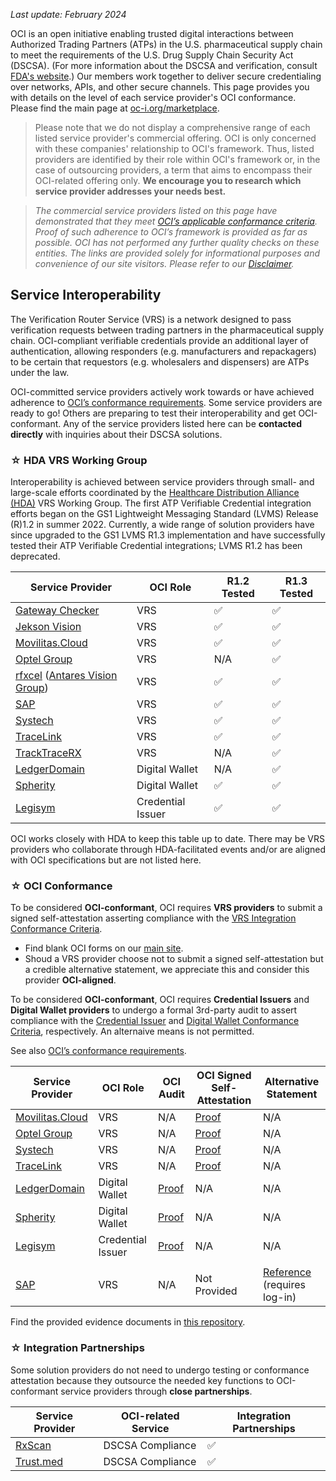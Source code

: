 _Last update: February 2024_

OCI is an open initiative enabling trusted digital interactions between Authorized Trading Partners (ATPs) in the U.S. pharmaceutical supply chain to meet the requirements of the U.S. Drug Supply Chain Security Act (DSCSA). (For more information about the DSCSA and verification, consult [FDA's website]([url](https://www.fda.gov/drugs/drug-supply-chain-security-act-dscsa/what-do-i-need-know-about-supply-chain-security-requirements-under-drug-supply-chain-security-act#Respond)).) Our members work together to deliver secure credentialing over networks, APIs, and other secure channels. This page provides you with details on the level of each service provider's OCI conformance. Please find the main page at [oc-i.org/marketplace](https://oc-i.org/marketplace).



>Please note that we do not display a comprehensive range of each listed service provider's commercial offering. OCI is only concerned with these companies' relationship to OCI's framework. Thus, listed providers are identified by their role within OCI's framework or, in the case of outsourcing providers, a term that aims to encompass their OCI-related offering only. **We encourage you to research which service provider addresses your needs best.**

>*The commercial service providers listed on this page have demonstrated that they meet [OCI’s applicable conformance criteria](https://www.oc-i.org/interoperability-profile). Proof of such adherence to OCI’s framework is provided as far as possible. OCI has not performed any further quality checks on these entities. The links are provided solely for informational purposes and convenience of our site visitors. Please refer to our [Disclaimer](https://www.oc-i.org/disclaimer).*

## Service Interoperability

The Verification Router Service (VRS) is a network designed to pass verification requests between trading partners in the pharmaceutical supply chain. OCI-compliant verifiable credentials provide an additional layer of authentication, allowing responders (e.g. manufacturers and repackagers) to be certain that requestors (e.g. wholesalers and dispensers) are ATPs under the law. 

OCI-committed service providers actively work towards or have achieved adherence to [OCI’s conformance requirements](https://open-credentialing-initiative.github.io/Conformance-Program/). Some service providers are ready to go! Others are preparing to test their interoperability and get OCI-conformant. Any of the service providers listed here can be **contacted directly** with inquiries about their DSCSA solutions.

### ☆ HDA VRS Working Group
Interoperability is achieved between service providers through small- and large-scale efforts coordinated by the [Healthcare Distribution Alliance (HDA)](https://hda.org/) VRS Working Group. The first ATP Verifiable Credential integration efforts began on the GS1 Lightweight Messaging Standard (LVMS) Release (R)1.2 in summer 2022. Currently, a wide range of solution providers have since upgraded to the GS1 LVMS R1.3 implementation and have successfully tested their ATP Verifiable Credential integrations; LVMS R1.2 has been deprecated.

Service Provider | OCI Role | R1.2 Tested | R1.3 Tested
--- |--- | --- | ---
[Gateway Checker](https://gatewaychecker.com/) | VRS | ✅ | ✅ |
[Jekson Vision](https://jeksonvision.com) | VRS | ✅ | ✅ |
[Movilitas.Cloud](https://www.indx.com/en/product/movilitas-cloud)  | VRS |  ✅ | ✅ |
[Optel Group](https://www.optelgroup.com/en/) | VRS | N/A | ✅ |
[rfxcel](https://rfxcel.com/) ([Antares Vision Group](https://www.antaresvisiongroup.com/))  | VRS | ✅ | ✅ |
[SAP](https://www.sap.com/industries/life-sciences.html) | VRS | ✅ | ✅ |
[Systech](https://www.systechone.com/) | VRS | ✅ | ✅ |
[TraceLink](https://www.tracelink.com/) | VRS | ✅ | ✅ |
[TrackTraceRX](https://www.tracktracerx.com/) | VRS | N/A | ✅ |
[LedgerDomain](https://www.xatp.org/) | Digital Wallet | N/A | ✅ |
[Spherity](https://www.caro.vc/) | Digital Wallet | ✅ | ✅ |
[Legisym](https://legisym.com/) | Credential Issuer | ✅ | ✅ |

OCI works closely with HDA to keep this table up to date. There may be VRS providers who collaborate through HDA-facilitated events and/or are aligned with OCI specifications but are not listed here.

### ☆ OCI Conformance
To be considered **OCI-conformant**, OCI requires **VRS providers** to submit a signed self-attestation asserting compliance with the [VRS Integration Conformance Criteria](https://open-credentialing-initiative.github.io/VRS-Conformance-Criteria/). 

- Find blank OCI forms on our [main site](https://www.oc-i.org/forms).
- Shoud a VRS provider choose not to submit a signed self-attestation but a credible alternative statement, we appreciate this and consider this provider **OCI-aligned**.

To be considered **OCI-conformant**, OCI requires **Credential Issuers** and **Digital Wallet providers** to undergo a formal 3rd-party audit to assert compliance with the [Credential Issuer](https://open-credentialing-initiative.github.io/Credential-Issuer-Conformance-Criteria/) and [Digital Wallet Conformance Criteria](https://open-credentialing-initiative.github.io/Digital-Wallet-Conformance-Criteria/latest), respectively. An alternaive means is not permitted.

See also [OCI’s conformance requirements](https://open-credentialing-initiative.github.io/Conformance-Program/). 

Service Provider | OCI Role | OCI Audit | OCI Signed Self-Attestation | Alternative Statement
--- | --- | --- | --- | ---
[Movilitas.Cloud](https://www.indx.com/en/product/movilitas-cloud)  | VRS | N/A | [Proof](https://github.com/Open-Credentialing-Initiative/marketplace/tree/main/proof/Movilitas.Cloud) | N/A
[Optel Group](https://www.optelgroup.com/en/) | VRS | N/A | [Proof](https://github.com/Open-Credentialing-Initiative/marketplace/tree/main/proof/Optel%20Group) | N/A
[Systech](https://www.systechone.com/) | VRS | N/A | [Proof](https://github.com/Open-Credentialing-Initiative/marketplace/tree/main/proof/Systech) | N/A
[TraceLink](https://www.tracelink.com/) | VRS | N/A | [Proof](https://github.com/Open-Credentialing-Initiative/marketplace/tree/main/proof/TraceLink) | N/A
[LedgerDomain](https://www.xatp.org/) | Digital Wallet | [Proof](https://github.com/Open-Credentialing-Initiative/marketplace/tree/main/proof/LedgerDomain) | N/A | N/A |
[Spherity](https://www.caro.vc/) | Digital Wallet | [Proof](https://github.com/Open-Credentialing-Initiative/marketplace/tree/main/proof/Spherity) | N/A | N/A |
[Legisym](https://legisym.com/) | Credential Issuer | [Proof](https://github.com/Open-Credentialing-Initiative/marketplace/tree/main/proof/Legisym) | N/A | N/A |
 |  |  |  | 
[SAP](https://www.sap.com/industries/life-sciences.html) | VRS | N/A | Not Provided | [Reference](https://help.sap.com/docs/SAP_INFO_HUB_FOR_LIFE_SCIENCES_US_DRUG_SUPPLY_SECURITY?locale=en-US) (requires log-in)

Find the provided evidence documents in [this repository](https://github.com/Open-Credentialing-Initiative/marketplace/tree/main/proof).
### ☆ Integration Partnerships
Some solution providers do not need to undergo testing or conformance attestation because they outsource the needed key functions to OCI-conformant service providers through **close partnerships**.

Service Provider | OCI-related Service | Integration Partnerships
--- |--- | --- 
[RxScan](https://www.rxscan.com/dscsa-track-trace/) | DSCSA Compliance | ✅  
[Trust.med](https://trust.med/) | DSCSA Compliance | ✅


